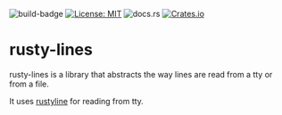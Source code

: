 ![build-badge](https://github.com/paulusminus/transipctl/actions/workflows/rust.yml/badge.svg)
[![License: MIT](https://img.shields.io/badge/License-MIT-yellow.svg)](https://opensource.org/licenses/MIT)
![docs.rs](https://img.shields.io/docsrs/rusty-lines)
[![Crates.io](https://img.shields.io/crates/v/rusty-lines)](https://crates.io/crates/rusty-lines)

# rusty-lines

 rusty-lines is a library that abstracts the way lines are read from a tty or from a file.

 It uses [rustyline](https://crates.io/crates/rustyline) for reading from tty.

